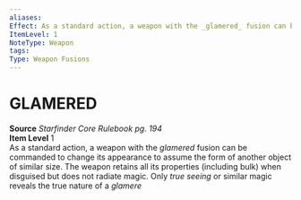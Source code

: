 ```yaml
---
aliases: 
Effect: As a standard action, a weapon with the _glamered_ fusion can be commanded to change its appearance to assume the form of another object of similar size. The weapon retains all its properties (including bulk) when disguised but does not radiate magic. Only _true seeing_ or similar magic reveals the true nature of a _glamere_
ItemLevel: 1
NoteType: Weapon
tags: 
Type: Weapon Fusions
---
```

# GLAMERED
**Source** _Starfinder Core Rulebook pg. 194_  
**Item Level** 1  
As a standard action, a weapon with the _glamered_ fusion can be commanded to change its appearance to assume the form of another object of similar size. The weapon retains all its properties (including bulk) when disguised but does not radiate magic. Only _true seeing_ or similar magic reveals the true nature of a _glamere_